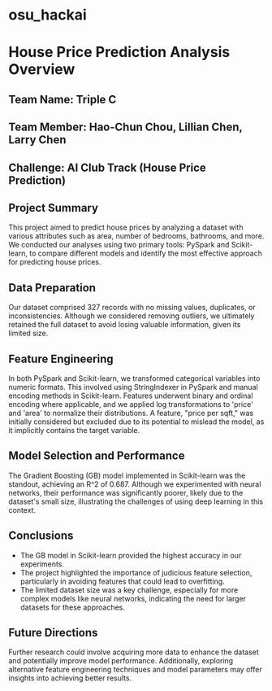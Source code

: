 # osu_hackai
# House Price Prediction Analysis Overview

## Team Name: Triple C
## Team Member: Hao-Chun Chou, Lillian Chen, Larry Chen
## Challenge: AI Club Track (House Price Prediction)

## Project Summary
This project aimed to predict house prices by analyzing a dataset with various attributes such as area, number of bedrooms, bathrooms, and more. We conducted our analyses using two primary tools: PySpark and Scikit-learn, to compare different models and identify the most effective approach for predicting house prices.

## Data Preparation
Our dataset comprised 327 records with no missing values, duplicates, or inconsistencies. Although we considered removing outliers, we ultimately retained the full dataset to avoid losing valuable information, given its limited size.

## Feature Engineering
In both PySpark and Scikit-learn, we transformed categorical variables into numeric formats. This involved using StringIndexer in PySpark and manual encoding methods in Scikit-learn. Features underwent binary and ordinal encoding where applicable, and we applied log transformations to 'price' and 'area' to normalize their distributions. A feature, "price per sqft," was initially considered but excluded due to its potential to mislead the model, as it implicitly contains the target variable.

## Model Selection and Performance
The Gradient Boosting (GB) model implemented in Scikit-learn was the standout, achieving an R^2 of 0.687. Although we experimented with neural networks, their performance was significantly poorer, likely due to the dataset's small size, illustrating the challenges of using deep learning in this context.

## Conclusions
 - The GB model in Scikit-learn provided the highest accuracy in our experiments.
 - The project highlighted the importance of judicious feature selection, particularly in avoiding features that could lead to overfitting.
 - The limited dataset size was a key challenge, especially for more complex models like neural networks, indicating the need for larger datasets for these approaches.

## Future Directions
Further research could involve acquiring more data to enhance the dataset and potentially improve model performance. Additionally, exploring alternative feature engineering techniques and model parameters may offer insights into achieving better results.

